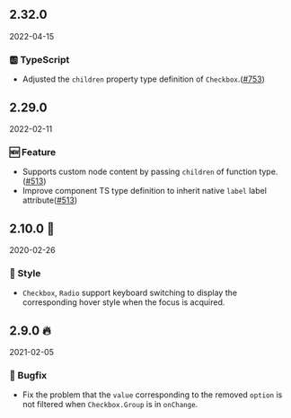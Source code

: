 ## 2.32.0

2022-04-15

### 🆎 TypeScript

- Adjusted the `children` property type definition of `Checkbox`.([#753](https://github.com/arco-design/arco-design/pull/753))

## 2.29.0

2022-02-11

### 🆕 Feature

- Supports custom node content by passing `children` of function type.([#513](https://github.com/arco-design/arco-design/pull/513))
- Improve component TS type definition to inherit native `label` label attribute([#513](https://github.com/arco-design/arco-design/pull/513))

## 2.10.0 🏮

2020-02-26

### 💅 Style

- `Checkbox`, `Radio` support keyboard switching to display the corresponding hover style when the focus is acquired.



## 2.9.0 🔥

2021-02-05

### 🐛 Bugfix

- Fix the problem that the `value` corresponding to the removed `option` is not filtered when `Checkbox.Group` is in `onChange`.

